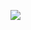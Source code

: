 ![](https://github.com/cihancil/map-with-segmented-control/blob/master/map_with_segmented_control.gif)